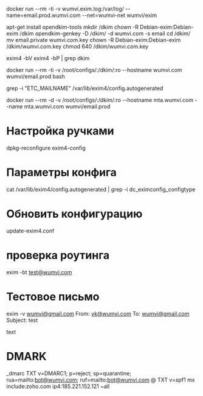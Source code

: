 docker run --rm -ti -v wumvi.exim.log:/var/log/ --name=email.prod.wumvi.com --net=wumvi-net wumvi/exim


apt-get install opendkim-tools
mkdir /dkim
chown -R Debian-exim:Debian-exim /dkim
opendkim-genkey -D /dkim/ -d wumvi.com -s email
cd /dkim/
mv email.private wumvi.com.key
chown -R Debian-exim:Debian-exim /dkim/wumvi.com.key
chmod 640 /dkim/wumvi.com.key


exim4 -bV
exim4 -bP | grep dkim

docker run --rm -ti -v /root/configs/:/dkim/:ro --hostname wumvi.com  wumvi/email.prod bash


grep -i "ETC_MAILNAME" /var/lib/exim4/config.autogenerated


docker run --rm -d -v /root/configs/:/dkim/:ro --hostname mta.wumvi.com --name mta.wumvi.com   wumvi/email.prod


# Настройка ручками
dpkg-reconfigure exim4-config

# Параметры конфига
cat /var/lib/exim4/config.autogenerated | grep -i dc_eximconfig_configtype

# Обновить конфигурацию
update-exim4.conf

# проверка роутинга
exim -bt test@wumvi.com 

# Тестовое письмо
exim -v wumvi@gmail.com
From: vk@wumvi.com
To: wumvi@gmail.com
Subject: test

text

# DMARK
_dmarc TXT v=DMARC1; p=reject; sp=quarantine; rua=mailto:bot@wumvi.com; ruf=mailto:bot@wumvi.com
@ TXT v=spf1 mx include:zoho.com ip4:185.221.152.121 ~all

